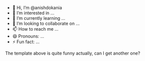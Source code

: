 - 👋 Hi, I’m @anishdokania
- 👀 I’m interested in ...
- 🌱 I’m currently learning ...
- 💞️ I’m looking to collaborate on ...
- 📫 How to reach me ...
- 😄 Pronouns: ...
- ⚡ Fun fact: ...

The template above is quite funny actually, can I get another one?
<!---
anishdokania/anishdokania is a ✨ special ✨ repository because its `README.md` (this file) appears on your GitHub profile.
You can click the Preview link to take a look at your changes.
--->
